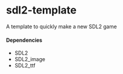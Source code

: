 sdl2-template
=============

A template to quickly make a new SDL2 game

#### Dependencies

- SDL2
- SDL2_image
- SDL2_ttf
